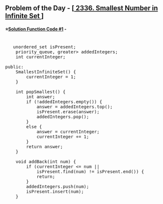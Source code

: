 ## Problem of the Day - [<a href="https://leetcode.com/problems/smallest-number-in-infinite-set/"> 2336. Smallest Number in Infinite Set </a>]


#### ⭐<ins>Solution Function Code #1</ins> -
<pre>

   unordered_set<int> isPresent;
    priority_queue<int, vector<int>, greater<int>> addedIntegers;
    int currentInteger;

public:
    SmallestInfiniteSet() {
        currentInteger = 1;
    }

    int popSmallest() {
        int answer;
        if (!addedIntegers.empty()) {
            answer = addedIntegers.top();
            isPresent.erase(answer);
            addedIntegers.pop();
        } 
        else {
            answer = currentInteger;
            currentInteger += 1;
        }
        return answer;
    }

    void addBack(int num) {
        if (currentInteger <= num || 
            isPresent.find(num) != isPresent.end()) {
            return;
        }
        addedIntegers.push(num);
        isPresent.insert(num);
    }
</pre>
